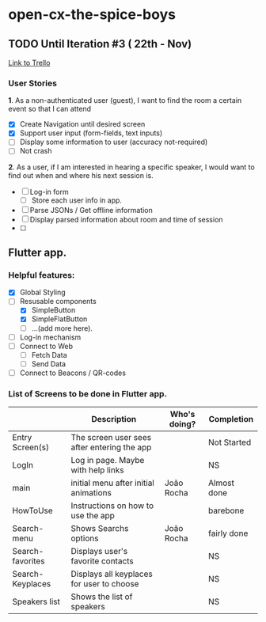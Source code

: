 
# open-cx-the-spice-boys

## TODO Until Iteration #3 ( 22th - Nov)
[Link to Trello](https://trello.com/b/4Lg9LMpn/esof)

### User Stories
 **1**. As a non-authenticated user (guest), I want to find the room a certain event so that I can attend
 - [x] Create Navigation until desired screen
 - [x] Support user input (form-fields, text inputs)
 - [ ] Display some information to user (accuracy not-required)
 - [ ] Not crash

**2**. As a user, if I am interested in hearing a specific speaker, I would want to find out when and where his next session is.

 - [ ] Log-in form
	 - [ ] Store each user info in app.
 - [ ] Parse JSONs / Get offline information
 - [ ] Display parsed information about room and time of session
 - [ ] 


## Flutter app.

### Helpful features:

 - [x] Global Styling 
 - [ ] Resusable components
	 - [x] SimpleButton
	 - [x] SimpleFlatButton
	 - [ ] ...(add more here).
 - [ ] Log-in mechanism
 - [ ] Connect to Web 
	 - [ ] Fetch Data
	 - [ ] Send Data
 - [ ] Connect to Beacons / QR-codes

### List of Screens to be done in Flutter app.

|                |Description              | Who's doing?          |Completion                         |                 
|----------------|------------------|-------------|-----------------------------|
|Entry Screen(s)|The screen user sees after entering the app     |      |            Not Started|
|LogIn          | Log in page. Maybe with help links |     |   NS         |
|main         |initial menu after initial animations|João Rocha|Almost done|
|HowToUse  |Instructions on how to use the app||barebone|
|Search-menu |Shows Searchs options | João Rocha|fairly done|
|Search-favorites |Displays user's favorite contacts||NS|
|Search-Keyplaces |Displays all keyplaces for user to choose||NS|
|Speakers list|Shows the list of speakers||NS|
